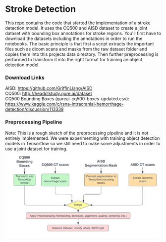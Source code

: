 # Stroke Detection

This repo contains the code that started the implementation of a stroke detection model. It uses the CQ500 and AISD dataset to create a joint dataset with bounding box annotations for stroke regions. You'll first have to download the datasets including the annotations in order to run the notebooks. The basic principle is that first a script extracts the important files such as dicom scans and masks from the raw dataset folder and copies them into this projects data directory. Then further preprocessing is performed to transform it into the right format for training an object detection model.

### Download Links
AISD: https://github.com/GriffinLiang/AISD \
CQ500: http://headctstudy.qure.ai/dataset \
CQ500 Bounding Boxes (qureai-cq500-boxes-updated.csv): https://www.kaggle.com/c/rsna-intracranial-hemorrhage-detection/discussion/113339 

### Preprocessing Pipeline
Note: This is a rough sketch of the preprocessing pipeline and it is not entirely implemented. We were experimenting with training object detection models in Tensorflow so we still need to make some adjustments in order to use a joint dataset for training.
![Stroke Detection Preprocessing](./assets/stroke_detection_preprocessing.png)


